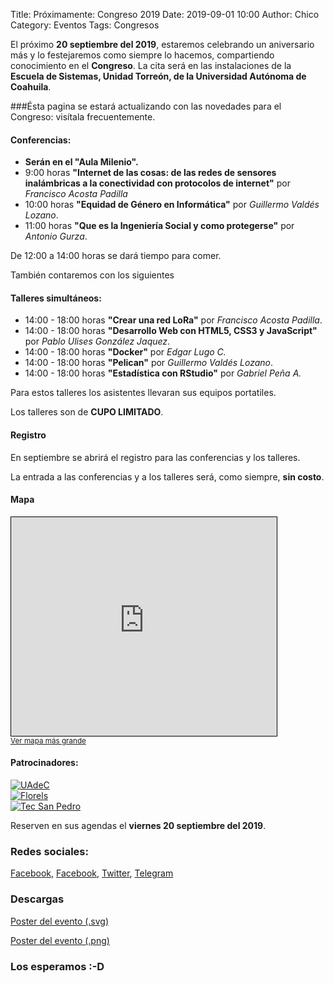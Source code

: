 Title: Próximamente: Congreso 2019
Date: 2019-09-01 10:00
Author: Chico
Category: Eventos
Tags: Congresos

El próximo **20 septiembre del 2019**, estaremos celebrando un aniversario más y lo festejaremos como siempre lo hacemos, compartiendo conocimiento en el **Congreso**. La cita será en las instalaciones de la **Escuela de Sistemas, Unidad Torreón, de la Universidad Autónoma de Coahuila**.

###Ésta pagina se estará actualizando con las novedades para el Congreso: visítala frecuentemente.

#### Conferencias:

* **Serán en el "Aula Milenio".**
* 9:00 horas **"Internet de las cosas: de las redes de sensores inalámbricas a la conectividad con protocolos de internet"** por _Francisco Acosta Padilla_
* 10:00 horas **"Equidad de Género en Informática"** por _Guillermo Valdés Lozano_.
* 11:00 horas **"Que es la Ingeniería Social y como protegerse"** por _Antonio Gurza_.

De 12:00 a 14:00 horas se dará tiempo para comer.

También contaremos con los siguientes

#### Talleres simultáneos:

* 14:00 - 18:00 horas **"Crear una red LoRa"** por _Francisco Acosta Padilla_.
* 14:00 - 18:00 horas **"Desarrollo Web con HTML5, CSS3 y JavaScript"** por _Pablo Ulises González Jaquez_.
* 14:00 - 18:00 horas **"Docker"** por _Edgar Lugo C._
* 14:00 - 18:00 horas **"Pelican"** por _Guillermo Valdés Lozano_.
* 14:00 - 18:00 horas **"Estadística con RStudio"** por _Gabriel Peña A._

Para estos talleres los asistentes llevaran sus equipos portatiles.

Los talleres son de **CUPO LIMITADO**.

#### Registro

En septiembre se abrirá el registro para las conferencias y los talleres.

La entrada a las conferencias y a los talleres será, como siempre, **sin costo**.

#### Mapa

<iframe width="425" height="350" frameborder="0" scrolling="no" marginheight="0" marginwidth="0" src="https://www.openstreetmap.org/export/embed.html?bbox=-103.33529412746431%2C25.527513571671122%2C-103.32930743694307%2C25.530316324621296&amp;layer=mapnik&amp;marker=25.528917376670478%2C-103.33230078220367" style="border: 1px solid black"></iframe><br/><small><a href="https://www.openstreetmap.org/?mlat=25.52892&amp;mlon=-103.33230#map=18/25.52891/-103.33230">Ver mapa más grande</a></small>

#### Patrocinadores:

[![UAdeC]({attach}2016-09-23-congreso-2016/UAdeC.png)]({attach}2016-09-23-congreso-2016/UAdeC.png)
<br />
[![Florels]({attach}2019-09-01-avances-congreso-2019/Perfumeria_Florels_blanco.png)]({attach}2019-09-01-avances-congreso-2019/Perfumeria_Florels_blanco.png)
<br />
[![Tec San Pedro]({attach}2019-09-01-avances-congreso-2019/logo_tec_fondo-blanco.png)]({attach}2019-09-01-avances-congreso-2019/logo_tec_fondo-blanco.png)

Reserven en sus agendas el **viernes 20 septiembre del 2019**.

### Redes sociales:

[Facebook](https://www.facebook.com/groups/282427405174957/), [Facebook](https://www.facebook.com/pages/Gulag/308970342541613), [Twitter](https://twitter.com/gulagmexico), [Telegram](https://t.me/joinchat/AfjJPUm4OTpkxyAtZeylhg)

### Descargas

[Poster del evento (.svg)](2019-09-01-avances-congreso-2019/Congreso2019.svg)

[Poster del evento (.png)](2019-09-01-avances-congreso-2019/PosterCongreso2019.png)

### Los esperamos :-D
